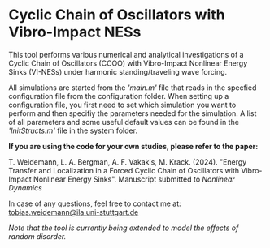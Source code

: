 # Cyclic Chain of Oscillators with Vibro-Impact NESs

This tool performs various numerical and analytical investigations of a Cyclic Chain of Oscillators (CCOO) with Vibro-Impact Nonlinear Energy Sinks (VI-NESs) under harmonic standing/traveling wave forcing.

All simulations are started from the _'main.m'_ file that reads in the specfied configuration file from the configuration folder. When setting up a configuration file, you first need to set which simulation you want to perform and then specifiy the parameters needed for the simulation. A list of all parameters and some useful default values can be found in the _'InitStructs.m'_ file in the system folder.

**If you are using the code for your own studies, please refer to the paper:**

T. Weidemann, L. A. Bergman, A. F. Vakakis, M. Krack. (2024). "Energy Transfer and Localization in a Forced Cyclic Chain of Oscillators with Vibro-Impact Nonlinear Energy Sinks". Manuscript submitted to _Nonlinear Dynamics_

In case of any questions, feel free to contact me at: tobias.weidemann@ila.uni-stuttgart.de


_Note that the tool is currently being extended to model the effects of random disorder._

